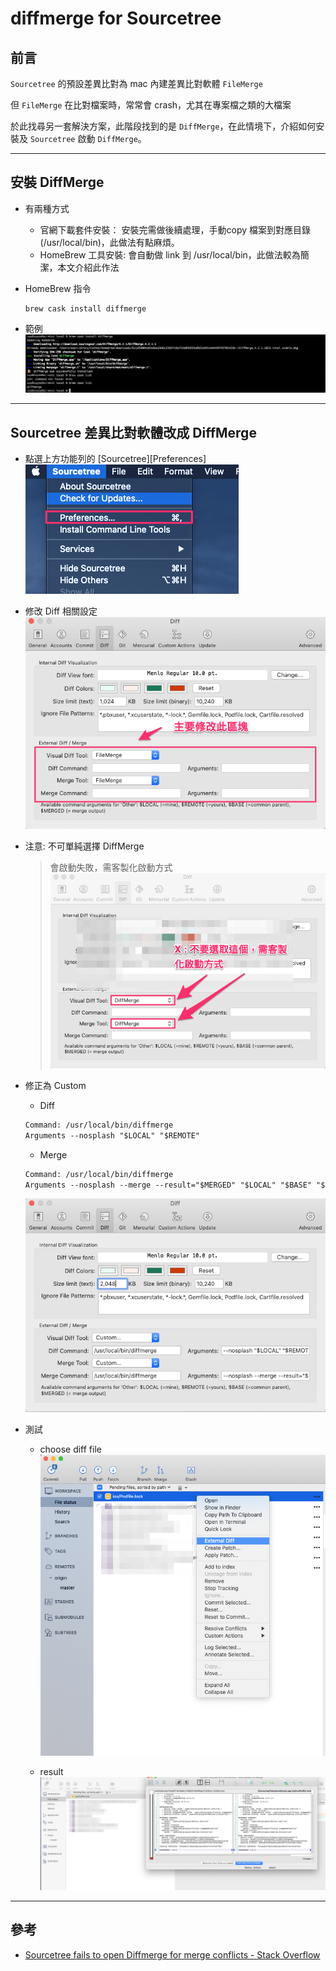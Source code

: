 # diffmerge for Sourcetree

## 前言

`Sourcetree` 的預設差異比對為 mac 內建差異比對軟體 `FileMerge`

但 `FileMerge` 在比對檔案時，常常會 crash，尤其在專案檔之類的大檔案

於此找尋另一套解決方案，此階段找到的是 `DiffMerge`，在此情境下，介紹如何安裝及 `Sourcetree` 啟動 `DiffMerge`。

---

## 安裝 DiffMerge

* 有兩種方式
  * 官網下載套件安裝：
    安裝完需做後續處理，手動copy 檔案到對應目錄(/usr/local/bin)，此做法有點麻煩。
  * HomeBrew 工具安裝:
    會自動做 link 到 /usr/local/bin，此做法較為簡潔，本文介紹此作法

* HomeBrew 指令

  ``` shell
  brew cask install diffmerge
  ```

* 範例
  ![sample](./pics/2020-06-22-10-37-37.png)

---

## Sourcetree 差異比對軟體改成 DiffMerge

* 點選上方功能列的 [Sourcetree][Preferences]
  ![Preferences](./pics/2020-06-22-10-43-05.png)

* 修改 Diff 相關設定
  ![Diff](./pics/2020-06-22-10-46-12.png)

* 注意: 不可單純選擇 DiffMerge
  > 會啟動失敗，需客製化啟動方式
  ![DiffMerge Launch Fail](./pics/2020-06-22-10-54-29.png)

* 修正為 Custom
  * Diff

  ``` txt
  Command: /usr/local/bin/diffmerge
  Arguments --nosplash "$LOCAL" "$REMOTE"
  ```

  * Merge

  ```txt
  Command: /usr/local/bin/diffmerge
  Arguments --nosplash --merge --result="$MERGED" "$LOCAL" "$BASE" "$REMOTE"
  ```

  ![Custom](./pics/2020-06-22-11-06-04.png)

* 測試
  * choose diff file
  ![test](./pics/2020-06-22-11-08-19.png)

  * result
  ![test](./pics/2020-06-22-11-09-17.png)

---

## 參考

* [Sourcetree fails to open Diffmerge for merge conflicts - Stack Overflow](https://stackoverflow.com/questions/53249870/sourcetree-fails-to-open-diffmerge-for-merge-conflicts)
